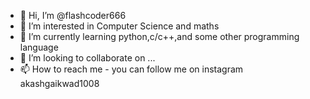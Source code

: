 - 👋 Hi, I’m @flashcoder666
- 👀 I’m interested in Computer Science and maths
- 🌱 I’m currently learning python,c/c++,and some other programming language
- 💞️ I’m looking to collaborate on ...
- 📫 How to reach me - you can follow me on instagram akashgaikwad1008

<!---
flashcoder666/flashcoder666 is a ✨ special ✨ repository because its `README.md` (this file) appears on your GitHub profile.
You can click the Preview link to take a look at your changes.
--->
